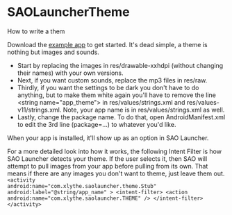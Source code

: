 SAOLauncherTheme
================

How to write a them

Download the [example app](https://github.com/Xlythe/SAOLauncherTheme) to get started. It's dead simple, a theme is nothing but images and sounds.

- Start by replacing the images in res/drawable-xxhdpi (without changing their names) with your own versions.
- Next, if you want custom sounds, replace the mp3 files in res/raw.
- Thirdly, if you want the settings to be dark you don't have to do anything, but to make them white again you'll have to remove the line &lt;string name="app_theme"&gt; in res/values/strings.xml and res/values-v11/strings.xml. Note, your app name is in res/values/strings.xml as well.
- Lastly, change the package name. To do that, open AndroidManifest.xml to edit the 3rd line (package=...) to whatever you'd like.

When your app is installed, it'll show up as an option in SAO Launcher.

For a more detailed look into how it works, the following Intent Filter is how SAO Launcher detects your theme. If the user selects it, then SAO will attempt to pull images from your app before pulling from its own. That means if there are any images you don't want to theme, just leave them out.
<code>
&lt;activity
    android:name="com.xlythe.saolauncher.theme.Stub"
    android:label="@string/app_name" &gt;
    &lt;intent-filter&gt;
        &lt;action android:name="com.xlythe.saolauncher.THEME" /&gt;
    &lt;/intent-filter&gt;
&lt;/activity&gt;
</code>
